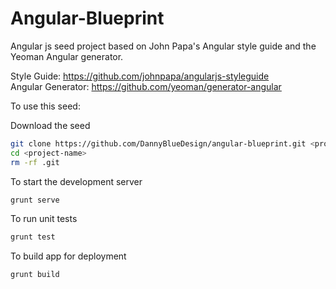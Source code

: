Angular-Blueprint
=================

Angular js seed project based on John Papa's Angular style guide and the Yeoman Angular generator.

Style Guide: https://github.com/johnpapa/angularjs-styleguide  
Angular Generator: https://github.com/yeoman/generator-angular  

To use this seed:

Download the seed
```bash
git clone https://github.com/DannyBlueDesign/angular-blueprint.git <project-name>
cd <project-name>
rm -rf .git
```

To start the development server
```bash
grunt serve
```

To run unit tests
```bash
grunt test
```

To build app for deployment
```shell
grunt build
```
